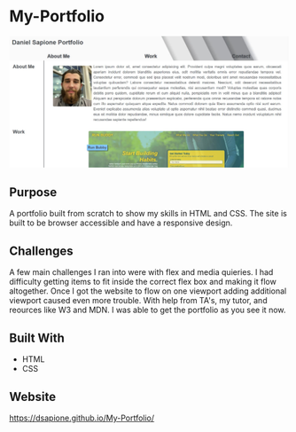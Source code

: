 # My-Portfolio

![screenshot](./assets/images/Screenshot.jpg)

## Purpose

A portfolio built from scratch to show my skills in HTML and CSS. The site is built to be browser accessible and have a responsive design.

## Challenges

A few main challenges I ran into were with flex and media quieries. I had difficulty getting items to fit inside the correct flex box and making it flow altogether. Once I got the website to flow on one viewport adding additional viewport caused even more trouble. With help from TA's, my tutor, and reources like W3 and MDN. I was able to get the portfolio as you see it now.

## Built With

* HTML
* CSS

## Website

<https://dsapione.github.io/My-Portfolio/>
